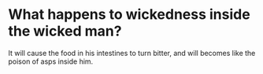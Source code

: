# What happens to wickedness inside the wicked man?

It will cause the food in his intestines to turn bitter, and will becomes like the poison of asps inside him.
